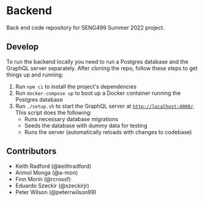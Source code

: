# Backend

Back end code repository for SENG499 Summer 2022 project.

## Develop

To run the backend locally you need to run a Postgres database and the GraphQL server separately. After cloning the repo, follow these steps to get things up and running:

1. Run `npm ci` to install the project's dependencies
2. Run `docker-compose up` to boot up a Docker container running the Postgres database
3. Run `./setup.sh` to start the GraphQL server at [`http://localhost:4000/`](localhost:4000). This script does the following:
   - Runs necessary database migrations
   - Seeds the database with dummy data for testing
   - Runs the server (automatically reloads with changes to codebase)

## Contributors

- Keith Radford (@keithradford)
- Anmol Monga (@a-mon)
- Finn Morin (@rcrossf)
- Eduardo Szeckir (@szeckirjr)
- Peter Wilson (@peterrwilson99)
